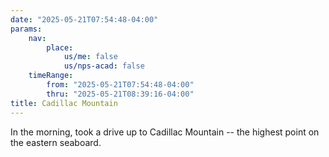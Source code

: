 ```yaml
---
date: "2025-05-21T07:54:48-04:00"
params:
    nav:
        place:
            us/me: false
            us/nps-acad: false
    timeRange:
        from: "2025-05-21T07:54:48-04:00"
        thru: "2025-05-21T08:39:16-04:00"
title: Cadillac Mountain
---
```


In the morning, took a drive up to Cadillac Mountain -- the highest point on the eastern seaboard.
